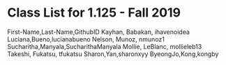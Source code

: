 # Class List for 1.125 - Fall 2019

First-Name,Last-Name,GithubID
Kayhan, Babakan, ihavenoidea
Luciana,Bueno,lucianabueno
Nelson, Munoz, nmunoz1
Sucharitha,Manyala,SucharithaManyala
Mollie, LeBlanc, mollieleb13
Takeshi, Fukatsu, tfukatsu
Sharon,Yan,sharonxyy
ByeongJo,Kong,kongby
